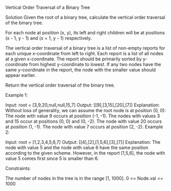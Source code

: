 Vertical Order Traversal of a Binary Tree

Solution
Given the root of a binary tree, calculate the vertical order traversal of the binary tree.

For each node at position (x, y), its left and right children will be at positions (x - 1, y - 1) and (x + 1, y - 1) respectively.

The vertical order traversal of a binary tree is a list of non-empty reports for each unique x-coordinate from left to right. Each report is a list of all nodes at a given x-coordinate. The report should be primarily sorted by y-coordinate from highest y-coordinate to lowest. If any two nodes have the same y-coordinate in the report, the node with the smaller value should appear earlier.

Return the vertical order traversal of the binary tree.

Example 1:

Input: root = [3,9,20,null,null,15,7]
Output: [[9],[3,15],[20],[7]]
Explanation: Without loss of generality, we can assume the root node is at position (0, 0):
The node with value 9 occurs at position (-1, -1).
The nodes with values 3 and 15 occur at positions (0, 0) and (0, -2).
The node with value 20 occurs at position (1, -1).
The node with value 7 occurs at position (2, -2).
Example 2:

Input: root = [1,2,3,4,5,6,7]
Output: [[4],[2],[1,5,6],[3],[7]]
Explanation: The node with value 5 and the node with value 6 have the same position according to the given scheme.
However, in the report [1,5,6], the node with value 5 comes first since 5 is smaller than 6.

Constraints:

The number of nodes in the tree is in the range [1, 1000].
0 <= Node.val <= 1000
